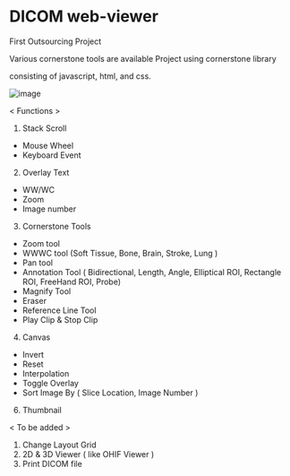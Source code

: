 # DICOM web-viewer
First Outsourcing Project

Various cornerstone tools are available
Project using cornerstone library

consisting of javascript, html, and css.

![image](https://user-images.githubusercontent.com/44565579/109736097-3de58780-7c07-11eb-93de-1a2051b7f5b3.png)

< Functions >
1. Stack Scroll
 - Mouse Wheel
 - Keyboard Event
 
2. Overlay Text
 - WW/WC
 - Zoom
 - Image number
 
3. Cornerstone Tools
 - Zoom tool
 - WWWC tool
  (Soft Tissue, Bone, Brain, Stroke, Lung )
 - Pan tool
 - Annotation Tool 
 ( Bidirectional, Length, Angle, Elliptical ROI, Rectangle ROI, FreeHand ROI, Probe)
 - Magnify Tool
 - Eraser
 - Reference Line Tool
 - Play Clip & Stop Clip
 
4. Canvas
 - Invert
 - Reset
 - Interpolation
 - Toggle Overlay
 - Sort Image By ( Slice Location, Image Number )
 
6. Thumbnail 

< To be added >
1. Change Layout Grid
2. 2D & 3D Viewer ( like OHIF Viewer )
3. Print DICOM file
